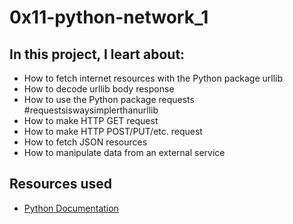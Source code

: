 # 0x11-python-network_1

## In this project, I leart about:
- How to fetch internet resources with the Python package urllib
- How to decode urllib body response
- How to use the Python package requests #requestsiswaysimplerthanurllib
- How to make HTTP GET request
- How to make HTTP POST/PUT/etc. request
- How to fetch JSON resources
- How to manipulate data from an external service

## Resources used
- [Python Documentation](https://docs.python.org/3/howto/urllib2.html)
